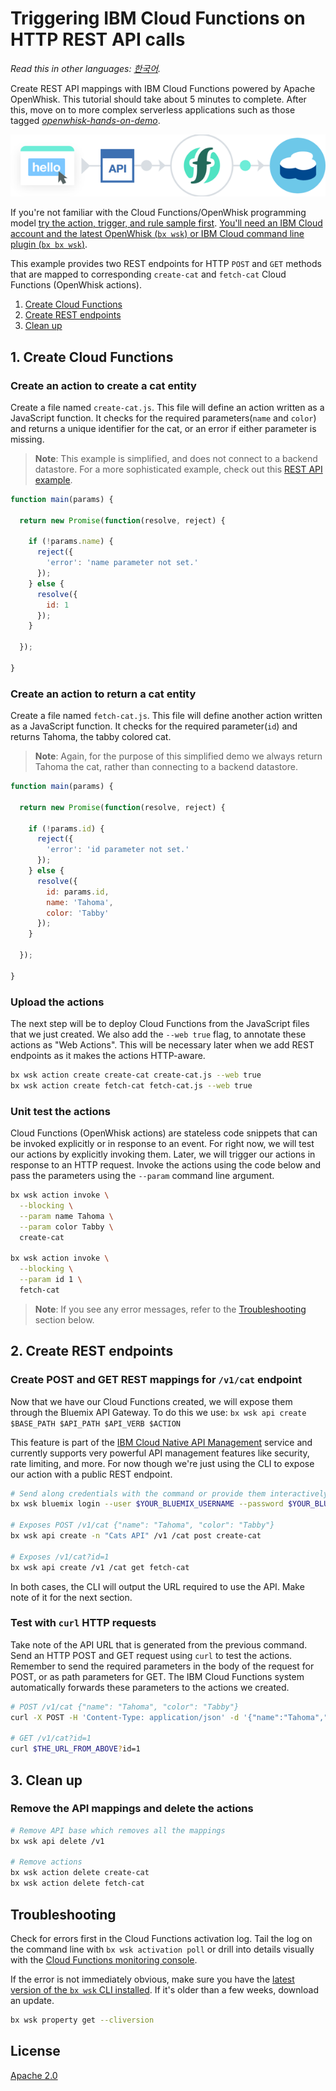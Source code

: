 # Triggering IBM Cloud Functions on HTTP REST API calls

*Read this in other languages: [한국어](README-ko.md).*

Create REST API mappings with IBM Cloud Functions powered by Apache OpenWhisk. This tutorial should take about 5 minutes to complete. After this, move on to more complex serverless applications such as those tagged [_openwhisk-hands-on-demo_](https://github.com/search?q=topic%3Aopenwhisk-hands-on-demo+org%3AIBM&type=Repositories).

![Sample Architecture](openwhisk-rest-api-trigger.png)

If you're not familiar with the Cloud Functions/OpenWhisk programming model [try the action, trigger, and rule sample first](https://github.com/IBM/openwhisk-action-trigger-rule). [You'll need an IBM Cloud account and the latest OpenWhisk (`bx wsk`) or IBM Cloud command line plugin (`bx bx wsk`)](https://github.com/IBM/openwhisk-action-trigger-rule/blob/master/docs/OPENWHISK.md).

This example provides two REST endpoints for HTTP `POST` and `GET` methods that are mapped to corresponding `create-cat` and `fetch-cat` Cloud Functions (OpenWhisk actions).

1. [Create Cloud Functions](#1-create-cloud-functions)
2. [Create REST endpoints](#2-create-rest-endpoints)
3. [Clean up](#3-clean-up)

## 1. Create Cloud Functions

### Create an action to create a cat entity

Create a file named `create-cat.js`. This file will define an  action written as a JavaScript function. It checks for the required parameters(`name` and `color`) and returns a unique identifier for the cat, or an error if either parameter is missing.
> **Note**: This example is simplified, and does not connect to a backend datastore. For a more sophisticated example, check out this [REST API example](https://github.com/IBM/openwhisk-serverless-apis).

```javascript
function main(params) {

  return new Promise(function(resolve, reject) {

    if (!params.name) {
      reject({
        'error': 'name parameter not set.'
      });
    } else {
      resolve({
        id: 1
      });
    }

  });

}
```

### Create an action to return a cat entity

Create a file named `fetch-cat.js`. This file will define another action written as a JavaScript function. It checks for the required parameter(`id`) and returns Tahoma, the tabby colored cat.
> **Note**: Again, for the purpose of this simplified demo we always return Tahoma the cat, rather than connecting to a backend datastore.

```javascript
function main(params) {

  return new Promise(function(resolve, reject) {

    if (!params.id) {
      reject({
        'error': 'id parameter not set.'
      });
    } else {
      resolve({
        id: params.id,
        name: 'Tahoma',
        color: 'Tabby'
      });
    }

  });

}
```

### Upload the actions

The next step will be to deploy Cloud Functions from the JavaScript files that we just created. We also add the `--web true` flag, to annotate these actions as "Web Actions". This will be necessary later when we add REST endpoints as it makes the actions HTTP-aware.

```bash
bx wsk action create create-cat create-cat.js --web true
bx wsk action create fetch-cat fetch-cat.js --web true
```

### Unit test the actions

Cloud Functions (OpenWhisk actions) are stateless code snippets that can be invoked explicitly or in response to an event. For right now, we will test our actions by explicitly invoking them. Later, we will trigger our actions in response to an HTTP request. Invoke the actions using the code below and pass the parameters using the `--param` command line argument.

```bash
bx wsk action invoke \
  --blocking \
  --param name Tahoma \
  --param color Tabby \
  create-cat

bx wsk action invoke \
  --blocking \
  --param id 1 \
  fetch-cat
```

> **Note**: If you see any error messages, refer to the [Troubleshooting](#troubleshooting) section below.

## 2. Create REST endpoints

### Create POST and GET REST mappings for `/v1/cat` endpoint

Now that we have our Cloud Functions created, we will expose them through the Bluemix API Gateway. To do this we use: `bx wsk api create $BASE_PATH $API_PATH $API_VERB $ACTION`

This feature is part of the [IBM Cloud Native API Management](https://console.ng.bluemix.net/docs/openwhisk/openwhisk_apigateway.html#openwhisk_apigateway) service and currently supports very powerful API management features like security, rate limiting, and more. For now though we're just using the CLI to expose our action with a public REST endpoint.

```bash
# Send along credentials with the command or provide them interactively
bx wsk bluemix login --user $YOUR_BLUEMIX_USERNAME --password $YOUR_BLUEMIX_PASSWORD

# Exposes POST /v1/cat {"name": "Tahoma", "color": "Tabby"}
bx wsk api create -n "Cats API" /v1 /cat post create-cat

# Exposes /v1/cat?id=1
bx wsk api create /v1 /cat get fetch-cat
```

In both cases, the CLI will output the URL required to use the API. Make note of it for the next section.

### Test with `curl` HTTP requests

Take note of the API URL that is generated from the previous command. Send an HTTP POST and GET request using `curl` to test the actions. Remember to send the required parameters in the body of the request for POST, or as path parameters for GET. The IBM Cloud Functions system automatically forwards these parameters to the actions we created.

```bash
# POST /v1/cat {"name": "Tahoma", "color": "Tabby"}
curl -X POST -H 'Content-Type: application/json' -d '{"name":"Tahoma","color":"Tabby"}' $THE_URL_FROM_ABOVE

# GET /v1/cat?id=1
curl $THE_URL_FROM_ABOVE?id=1
```

## 3. Clean up

### Remove the API mappings and delete the actions

```bash
# Remove API base which removes all the mappings
bx wsk api delete /v1

# Remove actions
bx wsk action delete create-cat
bx wsk action delete fetch-cat
```

## Troubleshooting

Check for errors first in the Cloud Functions activation log. Tail the log on the command line with `bx wsk activation poll` or drill into details visually with the [Cloud Functions monitoring console](https://console.ng.bluemix.net/openwhisk/dashboard).

If the error is not immediately obvious, make sure you have the [latest version of the `bx wsk` CLI installed](https://console.ng.bluemix.net/openwhisk/learn/cli). If it's older than a few weeks, download an update.

```bash
bx wsk property get --cliversion
```

## License

[Apache 2.0](LICENSE.txt)

